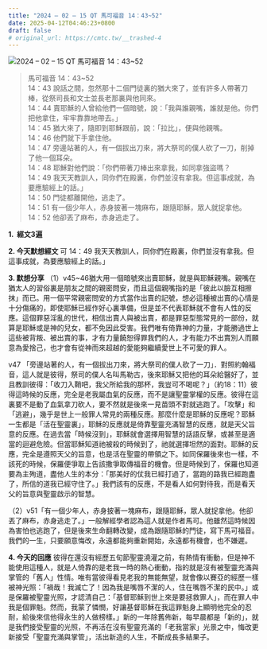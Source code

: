 ```yaml
---
title: "2024 – 02 – 15 QT 馬可福音 14：43~52"
date: 2025-04-12T04:46:23+0800
draft: false
# original_url: https://cmtc.tw/__trashed-4
---
```


![2024 – 02 – 15 QT 馬可福音 14：43\~52](/images/qt.jpg  "2024 – 02 – 15 QT 馬可福音 14：43\~52")

> 馬可福音 14：43\~52  
> 14：43 說話之間，忽然那十二個門徒裏的猶大來了，並有許多人帶著刀棒，從祭司長和文士並長老那裏與他同來。  
> 14：44 賣耶穌的人曾給他們一個暗號，說：「我與誰親嘴，誰就是他。你們把他拿住，牢牢靠靠地帶去。」  
> 14：45 猶大來了，隨即到耶穌跟前，說：「拉比」，便與他親嘴。  
> 14：46 他們就下手拿住他。  
> 14：47 旁邊站著的人，有一個拔出刀來，將大祭司的僕人砍了一刀，削掉了他一個耳朵。  
> 14：48 耶穌對他們說：「你們帶著刀棒出來拿我，如同拿強盜嗎？  
> 14：49 我天天教訓人，同你們在殿裏，你們並沒有拿我。但這事成就，為要應驗經上的話。」  
> 14：50 門徒都離開他，逃走了。  
> 14：51 有一個少年人，赤身披著一塊麻布，跟隨耶穌，眾人就捉拿他。  
> 14：52 他卻丟了麻布，赤身逃走了。

**1.  經文3遍**

**2. 今天默想經文**
可 14：49 我天天教訓人，同你們在殿裏，你們並沒有拿我。但這事成就，為要應驗經上的話。」

**3. 默想分享**
（1）v45\~46猶大用一個暗號來出賣耶穌，就是與耶穌親嘴。親嘴在猶太人的習俗裏是朋友之間的親密問安，而且這個親嘴指的是「彼此以臉互相擦抹」而已。用一個平常親密問安的方式當作出賣的記號，想必這種被出賣的心情是十分傷痛的，即使耶穌已經作好心裏準備，但是並不代表耶穌就不會有人性的反應。這個罪惡淫亂的世代，相信出賣人與被出賣，都是罪惡型態常見的一部份，就算是耶穌或是神的兒女，都不免因此受害。我們唯有倚靠神的力量，才能勝過世上這些被背叛、被出賣的事，才有力量饒恕得罪我們的人，才有能力不出賣別人而願意為愛捨己，也才會有從神而來超越的愛能夠繼續愛世上不可愛的罪人。

v47 「旁邊站著的人，有一個拔出刀來，將大祭司的僕人砍了一刀」．對照約翰福音，這人就是彼得，祭司的僕人名叫馬勒古，後來耶穌又把他的耳朵給醫好了，並且教訓彼得：「收刀入鞘吧，我父所給我的那杯，我豈可不喝呢？」（約18：11）彼得這時候的反應，完全是老我屬血氣的反應，而不是讓聖靈掌權的反應。彼得在這裏要不是動了血氣拿刀砍人，要不然就是後來一見苗頭不對就逃跑了。「攻擊」和「逃避」，幾乎是世上一般罪人常見的兩種反應。那麼什麼是耶穌的反應呢？耶穌一生都是「活在聖靈裏」，耶穌的反應就是倚靠聖靈充滿智慧的反應，就是天父旨意的反應。在過去當「時候沒到」，耶穌就會選擇用智慧的話語反擊，或甚至是適當的迴避危險。但當耶穌知道祂被殺的時候到了，祂就選擇坦然的面對。耶穌的反應，完全是遵照天父的旨意，也是活在聖靈的帶領之下。如同保羅後來也一樣，不該死的時候，保羅便爭取上告該撒爭取傳福音的機會。但是時候到了，保羅也知道要為主殉道，盡他人生的本分：「那美好的仗我已經打過了，當跑的路我已經跑盡了，所信的道我已經守住了。」我們該有的反應，不是看人如何對待我，而是看天父的旨意與聖靈啟示的智慧。

（2）v51「有一個少年人，赤身披著一塊麻布，跟隨耶穌，眾人就捉拿他。他卻丟了麻布，赤身逃走了。」一般解經學者認為這人就是作者馬可。他雖然這時候因為害怕也逃跑了，但是後來生命翻轉改變，成為跟隨耶穌的門徒，寫下馬可福音。我們的一生，只要願意悔改，永遠都能夠重新開始，永遠都有機會，也不嫌遲。

**4. 今天的回應**
彼得在還沒有經歷五旬節聖靈澆灌之前，有熱情有衝動，但是神不能使用這種人，就是人倚靠的是老我一時的熱心衝動，指的就是沒有被聖靈充滿與掌管的「舊人」性情。唯有當彼得看見老我的無能無望，就會像以賽亞的經歷一樣被神光照：「禍哉！我滅亡了！因為我是嘴唇不潔的人，住在嘴唇不潔的民中。」或是保羅被聖靈光照，才認清自己：「基督耶穌到世上來是要拯救罪人」，而在罪人中我是個罪魁。然而，我蒙了憐憫，好讓基督耶穌在我這罪魁身上顯明他完全的忍耐，給後來信他得永生的人做榜樣。」新的一年除舊佈新，每早晨都是「新的」，就是我們接受聖靈的光照，不再活在沒有聖靈充滿的「老我當家」光景之中，悔改更新接受「聖靈充滿與掌管」，活出新造的人生，不斷成長多結果子。
